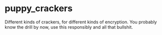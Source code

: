 # puppy_crackers
Different kinds of crackers, for different kinds of encryption.
You probably know the drill by now, use this responsibly and all that bullshit.
